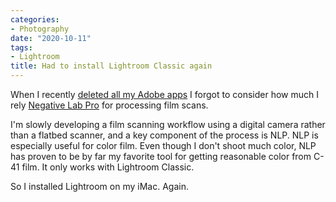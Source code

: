 ```yaml
---
categories:
- Photography
date: "2020-10-11"
tags:
- Lightroom
title: Had to install Lightroom Classic again
---
```


When I recently [deleted all my Adobe apps](https://www.baty.net/2020/deleting-adobe/) I forgot to consider how much I rely [Negative Lab Pro](https://www.negativelabpro.com) for processing film scans.

I'm slowly developing a film scanning workflow using a digital camera rather than a flatbed scanner, and a key component of the process is NLP. NLP is especially useful for color film. Even though I don't shoot much color, NLP has proven to be by far my favorite tool for getting reasonable color from C-41 film. It only works with Lightroom Classic.

So I installed Lightroom on my iMac. Again.

